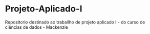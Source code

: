 # Projeto-Aplicado-I
Repositorio destinado ao traballho de projeto aplicado I - do curso de ciências de dados - Mackenzie

